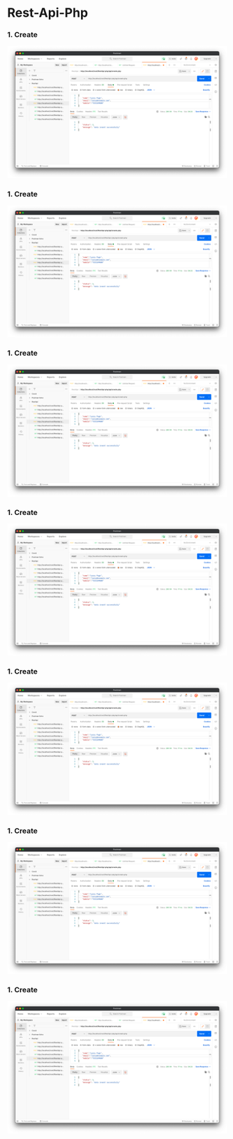 # Rest-Api-Php

### 1. Create
![](screensort/create.png)

### 1. Create
![](screensort/create.png)


### 1. Create
![](screensort/create.png)


### 1. Create
![](screensort/create.png)


### 1. Create
![](screensort/create.png)


### 1. Create
![](screensort/create.png)


### 1. Create
![](screensort/create.png)

